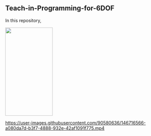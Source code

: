 ## Teach-in-Programming-for-6DOF
In this repository, 

<img src="https://user-images.githubusercontent.com/90580636/146716743-1ff6baf1-b123-459e-9313-7876b5a97c8e.png" width="150" height="280">

https://user-images.githubusercontent.com/90580636/146716566-a080da7d-b3f7-4888-932e-42af1091f775.mp4

